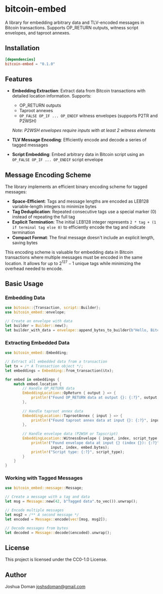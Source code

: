 # bitcoin-embed

A library for embedding arbitrary data and TLV-encoded messages in Bitcoin transactions. Supports OP_RETURN outputs, witness script envelopes, and taproot annexes.

## Installation

```toml
[dependencies]
bitcoin-embed = "0.1.0"
```

## Features

- **Embedding Extraction**: Extract data from Bitcoin transactions with detailed location information. Supports:
  - OP_RETURN outputs
  - Taproot annexes
  - `OP_FALSE OP_IF ... OP_ENDIF` witness envelopes (supports P2TR and P2WSH)
  
  *Note: P2WSH envelopes require inputs with at least 2 witness elements*

- **TLV Message Encoding**: Efficiently encode and decode a series of tagged messages

- **Script Embedding**: Embed arbitrary data in Bitcoin script using an `OP_FALSE OP_IF ... OP_ENDIF` script envelope

## Message Encoding Scheme

The library implements an efficient binary encoding scheme for tagged messages:

- **Space-Efficient**: Tags and message lengths are encoded as LEB128 variable-length integers to minimize bytes
- **Tag Deduplication**: Repeated consecutive tags use a special marker (0) instead of repeating the full tag
- **Explicit Termination**: The initial LEB128 integer represents `2 * tag + (1 if terminal tag else 0)` to efficiently encode the tag and indicate termination
- **Compact Format**: The final message doesn't include an explicit length, saving bytes

This encoding scheme is valuable for embedding data in Bitcoin transactions where multiple messages must be encoded in the same location. It allows for up to $2^{127}-1$ unique tags while minimizing the overhead needed to encode.

## Basic Usage

### Embedding Data

```rust
use bitcoin::{Transaction, script::Builder};
use bitcoin_embed::envelope;

// Create an envelope with data
let builder = Builder::new();
let builder_with_data = envelope::append_bytes_to_builder(b"Hello, Bitcoin!", builder);
```

### Extracting Embedded Data

```rust
use bitcoin_embed::Embedding;

// Extract all embedded data from a transaction
let tx = /* A Transaction object */;
let embeddings = Embedding::from_transaction(&tx);

for embed in embeddings {
    match embed.location {
        // Handle OP_RETURN data
        EmbeddingLocation::OpReturn { output } => {
            println!("Found OP_RETURN data at output {}: {:?}", output, embed.bytes);
        },
        
        // Handle taproot annex data
        EmbeddingLocation::TaprootAnnex { input } => {
            println!("Found taproot annex data at input {}: {:?}", input, embed.bytes);
        },
        
        // Handle envelope data (P2WSH or Tapscript)
        EmbeddingLocation::WitnessEnvelope { input, index, script_type, .. } => {
            println!("Found envelope data at input {} (index {}): {:?}", 
                     input, index, embed.bytes);
            println!("Script type: {:?}", script_type);
        }
    }
}
```

### Working with Tagged Messages

```rust
use bitcoin_embed::message::Message;

// Create a message with a tag and data
let msg = Message::new(42, b"Tagged data".to_vec()).unwrap();

// Encode multiple messages
let msg2 = /** A second message */
let encoded = Message::encode(vec![msg, msg2]);

// Decode messages from bytes
let decoded = Message::decode(&encoded).unwrap();
```

## License
This project is licensed under the CC0-1.0 License.

## Author
Joshua Doman <joshsdoman@gmail.com>